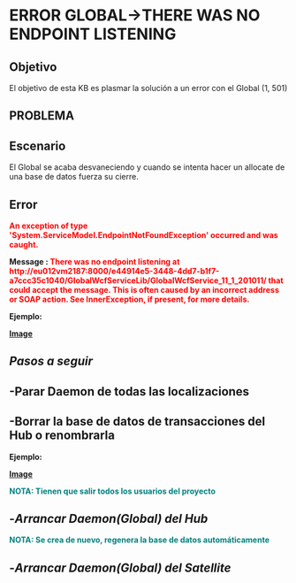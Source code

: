 # ERROR GLOBAL->THERE WAS NO ENDPOINT LISTENING
## Objetivo
El objetivo de esta KB es plasmar la solución a un error con el Global (1, 501)

## PROBLEMA
## Escenario
El Global se acaba desvaneciendo y cuando se intenta hacer un allocate de una base de datos fuerza su cierre.
## Error
<B><FONT COLOR="red"> An exception of type 'System.ServiceModel.EndpointNotFoundException' occurred and was caught.</FONT>

Message :<B><FONT COLOR="red">  There was no endpoint listening at http://eu012vm2187:8000/e44914e5-3448-4dd7-b1f7-a7ccc35c1040/GlobalWcfServiceLib/GlobalWcfService_11_1_201011/ that could accept the message. This is often caused by an incorrect address or SOAP action. See InnerException, if present, for more details.</FONT>

Ejemplo:

[Image](./img/ERROR_COMPLETO_GLOBAL.PNG)

## *Pasos a seguir* 
## -Parar Daemon de todas las localizaciones

## -Borrar la base de datos de transacciones del Hub o renombrarla
Ejemplo: 

[Image](./img/Ejemplo_bd_transfer.PNG)

<B><FONT COLOR="teal"> NOTA: Tienen que salir todos los usuarios del proyecto</B></FONT>

## -*Arrancar Daemon(Global) del Hub*
<B><FONT COLOR="teal"> NOTA: Se crea de nuevo, regenera la base de datos automáticamente</B></FONT>


## -*Arrancar Daemon(Global) del Satellite*








